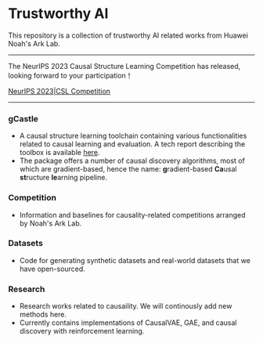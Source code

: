 # Trustworthy AI

This repository is a collection of trustworthy AI related works from Huawei Noah's Ark Lab.  

---
The NeurIPS 2023 Causal Structure Learning Competition has released, looking forward to your participation！

[NeurIPS 2023|CSL Competition](https://gcastle-hub.github.io/csl-competition/)

---

### gCastle

- A causal structure learning toolchain containing various functionalities related to causal learning and evaluation. A tech report describing the toolbox is available [here](https://arxiv.org/abs/2111.15155).
- The package offers a number of causal discovery algorithms, most of which are gradient-based, hence the name: **g**radient-based **Ca**usal **st**ructure **le**arning pipeline.

### Competition

- Information and baselines for causality-related competitions arranged by Noah's Ark Lab.


### Datasets

- Code for generating synthetic datasets and real-world datasets that we have open-sourced.

### Research 
 
- Research works related to causaility. We will continously add new methods here.
- Currently contains implementations of CausalVAE, GAE, and causal discovery with reinforcement learning.
